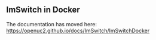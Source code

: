 ## ImSwitch in Docker

The documentation has moved here: https://openuc2.github.io/docs/ImSwitch/ImSwitchDocker

